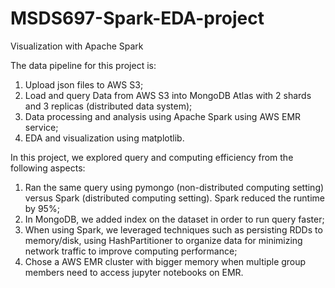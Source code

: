 # MSDS697-Spark-EDA-project
Visualization with Apache Spark

The data pipeline for this project is: 
  1) Upload json files to AWS S3; 
  2) Load and query Data from AWS S3 into MongoDB Atlas with 2 shards and 3 replicas (distributed data system);
  3) Data processing and analysis using Apache Spark using AWS EMR service;
  4) EDA and visualization using matplotlib.
  
In this project, we explored query and computing efficiency from the following aspects:
  1) Ran the same query using pymongo (non-distributed computing setting) versus Spark (distributed computing setting). Spark reduced the runtime by 95%;
  2) In MongoDB, we added index on the dataset in order to run query faster;
  3) When using Spark, we leveraged techniques such as persisting RDDs to memory/disk, using HashPartitioner to organize data for minimizing network traffic to improve computing performance;
  4) Chose a AWS EMR cluster with bigger memory when multiple group members need to access jupyter notebooks on EMR.
 
